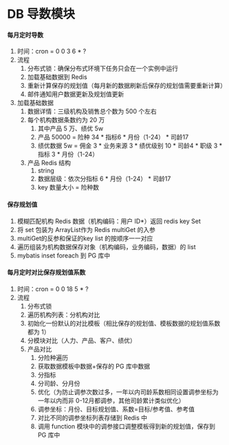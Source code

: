 # DB 导数模块



#### 每月定时导数

1. 时间：cron = 0 0 3 6 * ?
2. 流程
   1. 分布式锁：确保分布式环境下任务只会在一个实例中运行
   2. 加载基础数据到 Redis
   3. 重新计算保存的规划值（每月新的数据刷新后保存的规划值需要重新计算）
   4. 邮件通知用户数据更新及规划值更新
3. 加载基础数据
   1. 数据详情：三级机构及销售总个数为 500 个左右
   2. 每个机构数据条数约为 20 万
      1. 其中产品 5 万、绩优 5w
      2. 产品 50000 = 险种 34 * 指标6 * 月份（1-24） * 司龄17
      3. 绩优数据 5w = 佣金 3 * 业务来源 3 * 绩优级别 10 * 司龄4 * 职级 3 * 指标 3 * 月份（1-24）
   3. 产品 Redis 结构
      1. string
      2. 数据层级：依次分指标 6 * 月份（1-24） * 司龄17
      3. key 数量大小 = 险种数



#### 保存规划值

1. 模糊匹配机构 Redis 数据（机构编码：用户 ID*）返回 redis key Set
2. 将 set 包装为 ArrayList作为 Redis multiGet 的入参
3. multiGet的反参和保证的key list 的按顺序一一对应
4. 遍历组装为机构数据保存对象（机构编码，业务编码，数据）的 list
5. mybatis inset foreach 到 PG 库中



#### 每月定时对比保存规划值系数

1. 时间：cron = 0 0 18 5 * ?
2. 流程
   1. 分布式锁
   2. 遍历机构列表：分机构对比
   3. 初始化一份默认的对比模板（相比保存的规划值、模板数据的规划值系数都为 1）
   4. 分模块对比（人力、产品、客户、绩优）
   5. 产品对比
      1. 分险种遍历
      2. 获取数据模板中数据+保存的 PG 库中数据
      3. 分指标
      4. 分司龄、分月份
      5. 优化（为防止调参次数过多，一年以内司龄系数相同设置调参坐标为一年以内而非 0-12月都调参，其他司龄累计类似优化）
      6. 调参坐标：月份、目标规划值、系数=目标/参考值、参考值
      7. 对比不同的调参坐标列表存储到 Redis 中
      8. 调用 function 模块中的调参接口调整模板得到新的规划值，保存到 PG 库中
